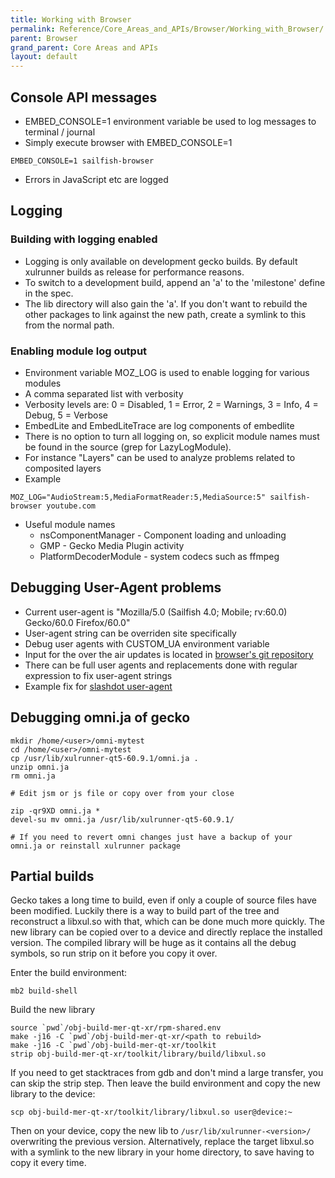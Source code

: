 ```yaml
---
title: Working with Browser
permalink: Reference/Core_Areas_and_APIs/Browser/Working_with_Browser/
parent: Browser
grand_parent: Core Areas and APIs
layout: default
---
```


## Console API messages

  - EMBED_CONSOLE=1 environment variable be used to log messages to terminal / journal
  - Simply execute browser with EMBED_CONSOLE=1
```nosh
EMBED_CONSOLE=1 sailfish-browser
```

  - Errors in JavaScript etc are logged

## Logging

### Building with logging enabled

  - Logging is only available on development gecko builds. By default xulrunner builds as release for performance reasons.
  - To switch to a development build, append an 'a' to the 'milestone' define in the spec.
  - The lib directory will also gain the 'a'. If you don't want to rebuild the other packages to link against the new path, create a symlink to this from the normal path.

### Enabling module log output

  - Environment variable MOZ_LOG is used to enable logging for various modules
  - A comma separated list with verbosity
  - Verbosity levels are: 0 = Disabled, 1 = Error, 2 = Warnings, 3 = Info, 4 = Debug, 5 = Verbose
  - EmbedLite and EmbedLiteTrace are log components of embedlite
  - There is no option to turn all logging on, so explicit module names must be found in the source (grep for LazyLogModule).
  - For instance "Layers" can be used to analyze problems related to composited layers
  - Example
```nosh
MOZ_LOG="AudioStream:5,MediaFormatReader:5,MediaSource:5" sailfish-browser youtube.com
```
  - Useful module names
    - nsComponentManager - Component loading and unloading
    - GMP - Gecko Media Plugin activity
    - PlatformDecoderModule - system codecs such as ffmpeg

## Debugging User-Agent problems

  - Current user-agent is "Mozilla/5.0 (Sailfish 4.0; Mobile; rv:60.0) Gecko/60.0 Firefox/60.0"
  - User-agent string can be overriden site specifically
  - Debug user agents with CUSTOM_UA environment variable
  - Input for the over the air updates is located in [browser's git repository](https://github.com/sailfishos/sailfish-browser/blob/next/data/ua-update.json.in)
  - There can be full user agents and replacements done with regular expression to fix user-agent strings
  - Example fix for [slashdot user-agent](https://github.com/sailfishos/sailfish-browser/commit/07e13bc7a7ce7028029c6333f98b8b60e6a99978)

## Debugging omni.ja of gecko
```nosh
mkdir /home/<user>/omni-mytest
cd /home/<user>/omni-mytest
cp /usr/lib/xulrunner-qt5-60.9.1/omni.ja .
unzip omni.ja
rm omni.ja

# Edit jsm or js file or copy over from your close

zip -qr9XD omni.ja *
devel-su mv omni.ja /usr/lib/xulrunner-qt5-60.9.1/

# If you need to revert omni changes just have a backup of your omni.ja or reinstall xulrunner package
```

## Partial builds

Gecko takes a long time to build, even if only a couple of source files have been modified. Luckily there is a way to build part of the tree and reconstruct a libxul.so with that, which can be done much more quickly. The new library can be copied over to a device and directly replace the installed version. The compiled library will be huge as it contains all the debug symbols, so run strip on it before you copy it over.

Enter the build environment:
```nosh
mb2 build-shell
```

Build the new library
```nosh
source `pwd`/obj-build-mer-qt-xr/rpm-shared.env
make -j16 -C `pwd`/obj-build-mer-qt-xr/<path to rebuild>
make -j16 -C `pwd`/obj-build-mer-qt-xr/toolkit
strip obj-build-mer-qt-xr/toolkit/library/build/libxul.so
```

If you need to get stacktraces from gdb and don't mind a large transfer, you can skip the strip step. Then leave the build environment and copy the new library to the device:
```nosh
scp obj-build-mer-qt-xr/toolkit/library/libxul.so user@device:~
```

Then on your device, copy the new lib to `/usr/lib/xulrunner-<version>/` overwriting the previous version. Alternatively, replace the target libxul.so with a symlink to the new library in your home directory, to save having to copy it every time.

